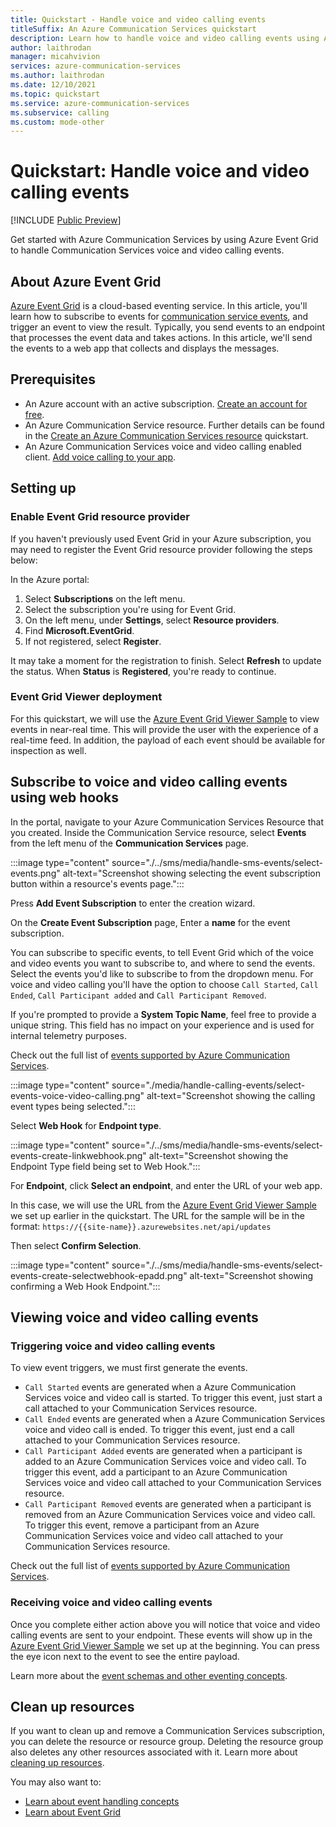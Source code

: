 ```yaml
---
title: Quickstart - Handle voice and video calling events
titleSuffix: An Azure Communication Services quickstart
description: Learn how to handle voice and video calling events using Azure Communication Services.
author: laithrodan
manager: micahvivion
services: azure-communication-services
ms.author: laithrodan
ms.date: 12/10/2021
ms.topic: quickstart
ms.service: azure-communication-services
ms.subservice: calling 
ms.custom: mode-other
---
```

# Quickstart: Handle voice and video calling events
[!INCLUDE [Public Preview](../../includes/public-preview-include-document.md)]

Get started with Azure Communication Services by using Azure Event Grid to handle Communication Services voice and video calling events.

## About Azure Event Grid

[Azure Event Grid](../../../event-grid/overview.md) is a cloud-based eventing service. In this article, you'll learn how to subscribe to events for [communication service events](../../../event-grid/event-schema-communication-services.md), and trigger an event to view the result. Typically, you send events to an endpoint that processes the event data and takes actions. In this article, we'll send the events to a web app that collects and displays the messages.

## Prerequisites
- An Azure account with an active subscription. [Create an account for free](https://azure.microsoft.com/free/?WT.mc_id=A261C142F).
- An Azure Communication Service resource. Further details can be found in the [Create an Azure Communication Services resource](../create-communication-resource.md) quickstart.
- An Azure Communication Services voice and video calling enabled client. [Add voice calling to your app](../voice-video-calling/getting-started-with-calling.md).

## Setting up

### Enable Event Grid resource provider

If you haven't previously used Event Grid in your Azure subscription, you may need to register the Event Grid resource provider following the steps below:

In the Azure portal:

1. Select **Subscriptions** on the left menu.
2. Select the subscription you're using for Event Grid.
3. On the left menu, under **Settings**, select **Resource providers**.
4. Find **Microsoft.EventGrid**.
5. If not registered, select **Register**.

It may take a moment for the registration to finish. Select **Refresh** to update the status. When **Status** is **Registered**, you're ready to continue.

### Event Grid Viewer deployment

For this quickstart, we will use the [Azure Event Grid Viewer Sample](/samples/azure-samples/azure-event-grid-viewer/azure-event-grid-viewer/) to view events in near-real time. This will provide the user with the experience of a real-time feed. In addition, the payload of each event should be available for inspection as well.

## Subscribe to voice and video calling events using web hooks

In the portal, navigate to your Azure Communication Services Resource that you created. Inside the Communication Service resource, select **Events** from the left menu of the **Communication Services** page.

:::image type="content" source="./../sms/media/handle-sms-events/select-events.png" alt-text="Screenshot showing selecting the event subscription button within a resource's events page.":::

Press **Add Event Subscription** to enter the creation wizard.

On the **Create Event Subscription** page, Enter a **name** for the event subscription.

You can subscribe to specific events, to tell Event Grid which of the voice and video events you want to subscribe to, and where to send the events. Select the events you'd like to subscribe to from the dropdown menu. For voice and video calling you'll have the option to choose `Call Started`, `Call Ended`, `Call Participant added` and `Call Participant Removed`.

If you're prompted to provide a **System Topic Name**, feel free to provide a unique string. This field has no impact on your experience and is used for internal telemetry purposes.

Check out the full list of [events supported by Azure Communication Services](../../../event-grid/event-schema-communication-services.md).

:::image type="content" source="./media/handle-calling-events/select-events-voice-video-calling.png" alt-text="Screenshot showing the calling event types being selected.":::

Select **Web Hook** for **Endpoint type**.

:::image type="content" source="./../sms/media/handle-sms-events/select-events-create-linkwebhook.png" alt-text="Screenshot showing the Endpoint Type field being set to Web Hook.":::

For **Endpoint**, click **Select an endpoint**, and enter the URL of your web app.

In this case, we will use the URL from the [Azure Event Grid Viewer Sample](/samples/azure-samples/azure-event-grid-viewer/azure-event-grid-viewer/) we set up earlier in the quickstart. The URL for the sample will be in the format: `https://{{site-name}}.azurewebsites.net/api/updates`

Then select **Confirm Selection**.

:::image type="content" source="./../sms/media/handle-sms-events/select-events-create-selectwebhook-epadd.png" alt-text="Screenshot showing confirming a Web Hook Endpoint.":::

## Viewing voice and video calling events

### Triggering voice and video calling events

To view event triggers, we must first generate the events.

- `Call Started` events are generated when a Azure Communication Services voice and video call is started. To trigger this event, just start a call attached to your Communication Services resource.
- `Call Ended` events are generated when a Azure Communication Services voice and video call is ended. To trigger this event, just end a call attached to your Communication Services resource.
- `Call Participant Added` events are generated when a participant is added to an Azure Communication Services voice and video call. To trigger this event, add a participant to an Azure Communication Services voice and video call attached to your Communication Services resource.
- `Call Participant Removed` events are generated when a participant is removed from an Azure Communication Services voice and video call. To trigger this event, remove a participant from an Azure Communication Services voice and video call attached to your Communication Services resource.

Check out the full list of [events supported by Azure Communication Services](../../../event-grid/event-schema-communication-services.md).

### Receiving voice and video calling events

Once you complete either action above you will notice that voice and video calling events are sent to your endpoint. These events will show up in the [Azure Event Grid Viewer Sample](/samples/azure-samples/azure-event-grid-viewer/azure-event-grid-viewer/) we set up at the beginning. You can press the eye icon next to the event to see the entire payload.

Learn more about the [event schemas and other eventing concepts](../../../event-grid/event-schema-communication-services.md).

## Clean up resources

If you want to clean up and remove a Communication Services subscription, you can delete the resource or resource group. Deleting the resource group also deletes any other resources associated with it. Learn more about [cleaning up resources](../create-communication-resource.md#clean-up-resources).


You may also want to:

 - [Learn about event handling concepts](../../../event-grid/event-schema-communication-services.md)
 - [Learn about Event Grid](../../../event-grid/overview.md)
